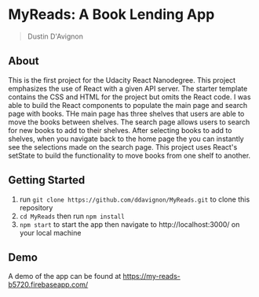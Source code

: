 # MyReads: A Book Lending App

> Dustin D'Avignon

## About

This is the first project for the Udacity React Nanodegree. This project emphasizes the use of React with a given API server. The starter template contains the CSS and HTML for the project but omits the React code. I was able to build the React components to populate the main page and search page with books. THe main page has three shelves that users are able to move the books between shelves. The search page allows users to search for new books to add to their shelves. After selecting books to add to shelves, when you navigate back to the home page the you can instantly see the selections made on the search page. This project uses React's setState to build the functionality to move books from one shelf to another.

## Getting Started

1. run `git clone https://github.com/ddavignon/MyReads.git` to clone this repository
2. `cd MyReads` then run `npm install`
3. `npm start` to start the app then navigate to http://localhost:3000/ on your local machine

## Demo

A demo of the app can be found at https://my-reads-b5720.firebaseapp.com/


